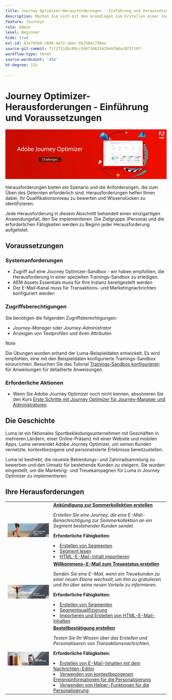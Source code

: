```yaml
---
title: Journey Optimizer-Herausforderungen - Einführung und Voraussetzungen
description: Machen Sie sich mit den Grundlagen zum Erstellen einer Journey in der Journey-Arbeitsfläche vertraut.
feature: Journeys
role: Admin
level: Beginner
hide: true
exl-id: 87a79560-c098-4e72-abec-6b750ec730ee
source-git-commit: 71f2711dbc80cc59973d615429e9f8dac8f3719f
workflow-type: tm+mt
source-wordcount: '454'
ht-degree: 11%

---
```


# Journey Optimizer-Herausforderungen - Einführung und Voraussetzungen

![AJO Challenges-Banner](./assets/ajo-banner-challenges.png)

Herausforderungen bieten ein Szenario und die Anforderungen, die zum Üben des Gelernten erforderlich sind. Herausforderungen helfen Ihnen dabei, Ihr Qualifikationsniveau zu bewerten und Wissenslücken zu identifizieren.

Jede Herausforderung in diesem Abschnitt behandelt einen einzigartigen Anwendungsfall, den Sie implementieren. Die Zielgruppe (Persona) und die erforderlichen Fähigkeiten werden zu Beginn jeder Herausforderung aufgelistet.

## Voraussetzungen

### Systemanforderungen

* Zugriff auf eine Journey Optimizer-Sandbox - wir haben empfohlen, die Herausforderung in einer speziellen Trainings-Sandbox zu erledigen.
* AEM Assets Essentials muss für Ihre Instanz bereitgestellt werden
* Der E-Mail-Kanal muss für Transaktions- und Marketingnachrichten konfiguriert werden

### Zugriffsberechtigungen

Sie benötigen die folgenden Zugriffsberechtigungen:
* *Journey-Manager* oder *Journey-Administrator*
* Anzeigen von Testprofilen und ihren Attributen

>[!NOTE]
> Die Übungen wurden anhand der Luma-Beispieldaten entwickelt. Es wird empfohlen, eine mit den Beispieldaten konfigurierte Trainings-Sandbox einzurichten. Besuchen Sie das Tutorial [Trainings-Sandbox konfigurieren](/help/tutorial-configure-a-training-sandbox/introduction-and-prerequisites.md) für Anweisungen für detaillierte Anweisungen.

### Erforderliche Aktionen

* Wenn Sie Adobe Journey Optimizer noch nicht kennen, absolvieren Sie den Kurs [Erste Schritte mit Journey Optimizer für Journey-Manager und Administratoren](https://experienceleague.adobe.com/?recommended=JourneyOptimizer-U-1-2021.1&amp;lang=de).


## Die Geschichte

Luma ist ein fiktionales Sportbekleidungsunternehmen mit Geschäften in mehreren Ländern, einer Online-Präsenz mit einer Website und mobilen Apps. Luma verwendet Adobe Journey Optimizer, um seinen Kunden vernetzte, kontextbezogene und personalisierte Erlebnisse bereitzustellen.

Luma ist bestrebt, die neueste Bekleidungs- und Zahnradsammlung zu bewerben und den Umsatz für bestehende Kunden zu steigern. Sie wurden eingestellt, um die Marketing- und Treuekampagnen für Luma in Journey Optimizer zu implementieren.

## Ihre Herausforderungen

<table>
<tr>
<td>
 <div>
      <a href="summer-collection-announcement-challenge.md">
        <img alt="Bild für Ankündigung zur Sommerkollektion" src="./assets/email-assets/luma-transactional-onboarding-3.png"/>
      </a>
      </div>
  </td>
  <td>
   <strong><a href="summer-collection-announcement-challenge.md">Ankündigung zur Sommerkollektion erstellen </strong>
    </a>
      <p>
      <em>Erstellen Sie eine Journey, die eine E-Mail-Benachrichtigung zur Sommerkollektion an ein Segment bestehender Kunden sendet. </em>
      <p>
      <b>Erforderliche Fähigkeiten:</b>
      <li><a href="https://experienceleague.adobe.com/docs/journey-optimizer-learn/tutorials/profiles-segments-subscriptions/create-segments.html"> Erstellen von Segmenten</li>
      <li><a href="https://experienceleague.adobe.com/docs/journey-optimizer-learn/tutorials/create-journeys/use-case-read-segment.html">Segment lesen</li>
       <li><a href="https://experienceleague.adobe.com/docs/journey-optimizer-learn/tutorials/create-messages/create-emails/import-and-author-html-email-content.html">HTML-E-Mail-Inhalt importieren</li>
  </td>
  </tr>
   <tr>
    <td>
    <div>
    <a>
      <img alt="Willkommen" src="./assets/email-assets/luma-transactional-onboarding-1.png"/>
    </a>
    </div>
    <td>
    <div >
      <a>
    <strong><a href="loyalty-status-welcome-email-challenge.md">Willkommens-E-Mail zum Treuestatus erstellen </strong>
    </a>
    </div>
    <p>
    <em>Senden Sie eine E-Mail, wenn ein Treuekunden zu einer neuen Ebene wechselt, um ihm zu gratulieren und ihn über seine neuen Vorteile zu informieren.</em>
    <p>
    <b>Erforderliche Fähigkeiten:</b>
      <li><a href="https://experienceleague.adobe.com/docs/journey-optimizer-learn/tutorials/profiles-segments-subscriptions/create-segments.html"> Erstellen von Segmenten</li>
      <li><a href="https://experienceleague.adobe.com/docs/journey-optimizer-learn/tutorials/create-journeys/use-case-read-segment-qualification.html">Segmentqualifizierung</li>
      <li><a href="https://experienceleague.adobe.com/docs/journey-optimizer-learn/tutorials/create-messages/create-emails/import-and-author-html-email-content.html">Importieren und Erstellen von HTML-E-Mail-Inhalten</li>
  </td>
  </tr>
  <tr>
  <td>
  <div>
    <a href="order-confirmation-challenge.md">
      <img alt="Luma Email" src="./assets/email-assets/luma-transactional-order-confirmation.png"/>
    </a>
  </td>
  <td>
      <a href="order-confirmation-challenge.md">
    <strong><a href="order-confirmation-challenge.md">Bestellbestätigung erstellen</strong>
    </a>
    <div>
    <p>
    <em>Testen Sie Ihr Wissen über das Erstellen und Personalisieren von Transaktionsnachrichten.
    </em>
    <p>
    <b>Erforderliche Fähigkeiten:</b>
      <li><a href="https://experienceleague.adobe.com/docs/journey-optimizer-learn/tutorials/create-messages/create-content-with-the-email-designer.html"> Erstellen von E-Mail-Inhalten mit dem Nachrichten-Editor</li>
      <li><a href="https://experienceleague.adobe.com/docs/journey-optimizer-learn/tutorials/personalize-content/use-contextual-event-information-for-personalization.html">Verwenden von kontextbezogenen Ereignisinformationen für die Personalisierung</li>
      <li><a href="https://experienceleague.adobe.com/docs/journey-optimizer-learn/tutorials/personalize-content/use-helper-functions-for-personalization.html?lang=en">Verwenden von Helper-Funktionen für die Personalisierung</li>
  </td>
</table>
